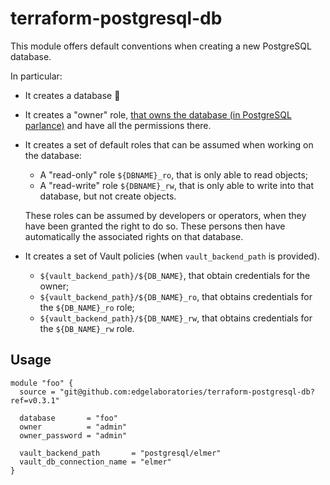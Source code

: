 # terraform-postgresql-db

This module offers default conventions when creating a new PostgreSQL database.

In particular:

- It creates a database :wave:
- It creates a "owner" role, [that owns the database (in PostgreSQL parlance)](https://www.postgresql.org/docs/current/ddl-priv.html) and have all the permissions there.
- It creates a set of default roles that can be assumed when working on the database:

  - A "read-only" role `${DBNAME}_ro`, that is only able to read objects;
  - A "read-write" role `${DBNAME}_rw`, that is only able to write into that database, but not create objects.

  These roles can be assumed by developers or operators, when they have been granted the right to do so. These persons then have automatically the associated rights on that database.

- It creates a set of Vault policies (when `vault_backend_path` is provided).

  - `${vault_backend_path}/${DB_NAME}`, that obtain credentials for the owner;
  - `${vault_backend_path}/${DB_NAME}_ro`, that obtains credentials for the `${DB_NAME}_ro` role;
  - `${vault_backend_path}/${DB_NAME}_rw`, that obtains credentials for the `${DB_NAME}_rw` role.


## Usage

```hcl
module "foo" {
  source = "git@github.com:edgelaboratories/terraform-postgresql-db?ref=v0.3.1"

  database       = "foo"
  owner          = "admin"
  owner_password = "admin"

  vault_backend_path       = "postgresql/elmer"
  vault_db_connection_name = "elmer"
}
```
